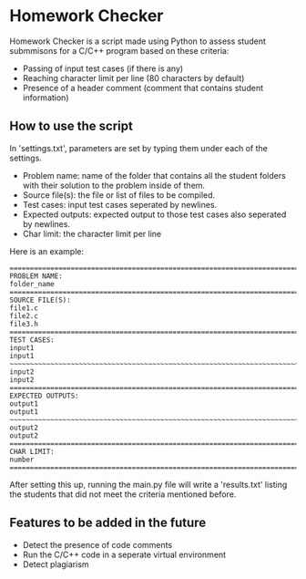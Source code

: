 # Homework Checker

Homework Checker is a script made using Python to assess student submmisons for a C/C++ program based on these criteria: 
- Passing of input test cases (if there is any)
- Reaching character limit per line (80 characters by default)
- Presence of a header comment (comment that contains student information)

## How to use the script

In 'settings.txt', parameters are set by typing them under each of the settings.

- Problem name: name of the folder that contains all the student folders with their solution to the problem inside of them.
- Source file(s): the file or list of files to be compiled.
- Test cases: input test cases seperated by newlines.
- Expected outputs: expected output to those test cases also seperated by newlines.
- Char limit: the character limit per line

Here is an example:
```
===============================================================================
PROBLEM NAME:
folder_name
===============================================================================
SOURCE FILE(S):
file1.c
file2.c
file3.h
===============================================================================
TEST CASES:
input1
input1
~~~~~~~~~~~~~~~~~~~~~~~~~~~~~~~~~~~~~~~~~~~~~~~~~~~~~~~~~~~~~~~~~~~~~~~~~~~~~~~
input2
input2
===============================================================================
EXPECTED OUTPUTS:
output1
output1
~~~~~~~~~~~~~~~~~~~~~~~~~~~~~~~~~~~~~~~~~~~~~~~~~~~~~~~~~~~~~~~~~~~~~~~~~~~~~~~
output2
output2
===============================================================================
CHAR LIMIT:
number
===============================================================================
```

After setting this up, running the main.py file will write a 'results.txt' listing the students that did not meet the criteria mentioned before.

## Features to be added in the future

- Detect the presence of code comments
- Run the C/C++ code in a seperate virtual environment
- Detect plagiarism
